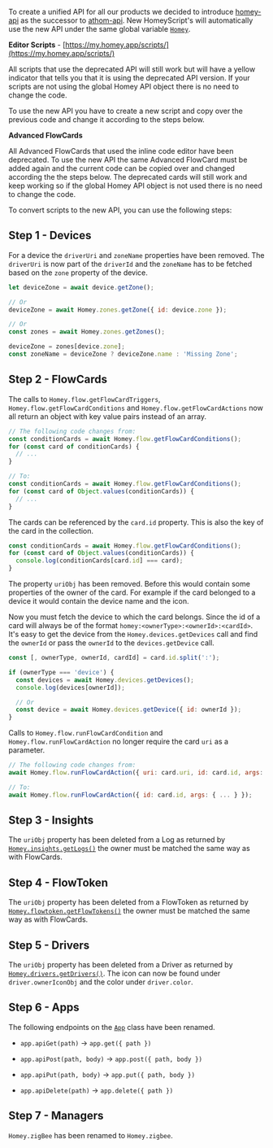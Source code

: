 To create a unified API for all our products we decided to introduce [homey-api](https://www.npmjs.com/package/homey-api) as the successor to [athom-api](https://www.npmjs.com/package/athom-api). New HomeyScript's will automatically use the new API under the same global variable [`Homey`](./global#.Homey).

**Editor Scripts** - [https://my.homey.app/scripts/](https://my.homey.app/scripts/)

All scripts that use the deprecated API will still work but will have a yellow indicator that tells you that it is using the deprecated API version. If your scripts are not using the global Homey API object there is no need to change the code.

To use the new API you have to create a new script and copy over the previous code and change it according to the steps below.

**Advanced FlowCards**

All Advanced FlowCards that used the inline code editor have been deprecated. To use the new API the same Advanced FlowCard must be added again and the current code can be copied over and changed according the the steps below. The deprecated cards will still work and keep working so if the global Homey API object is not used there is no need to change the code.

To convert scripts to the new API, you can use the following steps:

## Step 1 - Devices

For a device the `driverUri` and `zoneName` properties have been removed. The `driverUri` is now part of the `driverId` and the `zoneName` has to be fetched based on the `zone` property of the device.

```javascript
let deviceZone = await device.getZone();

// Or
deviceZone = await Homey.zones.getZone({ id: device.zone });

// Or
const zones = await Homey.zones.getZones();

deviceZone = zones[device.zone];
const zoneName = deviceZone ? deviceZone.name : 'Missing Zone';
```

## Step 2 - FlowCards

The calls to `Homey.flow.getFlowCardTriggers`, `Homey.flow.getFlowCardConditions` and `Homey.flow.getFlowCardActions` now all return an object with key value pairs instead of an array.

```javascript
// The following code changes from:
const conditionCards = await Homey.flow.getFlowCardConditions();
for (const card of conditionCards) {
  // ...
}

// To:
const conditionCards = await Homey.flow.getFlowCardConditions();
for (const card of Object.values(conditionCards)) {
  // ...
}
```

The cards can be referenced by the `card.id` property. This is also the key of the card in the collection.

```javascript
const conditionCards = await Homey.flow.getFlowCardConditions();
for (const card of Object.values(conditionCards)) {
  console.log(conditionCards[card.id] === card);
}
```

The property `uriObj` has been removed. Before this would contain some properties of the owner of the card. For example if the card belonged to a device it would contain the device name and the icon.

Now you must fetch the device to which the card belongs. Since the id of a card will always be of the format ``homey:<ownerType>:<ownerId>:<cardId>``. It's easy to get the device from the `Homey.devices.getDevices` call and find the `ownerId` or pass the `ownerId` to the `devices.getDevice` call.

```javascript
const [, ownerType, ownerId, cardId] = card.id.split(':');

if (ownerType === 'device') {
  const devices = await Homey.devices.getDevices();
  console.log(devices[ownerId]);

  // Or
  const device = await Homey.devices.getDevice({ id: ownerId });
}
```

Calls to `Homey.flow.runFlowCardCondition` and `Homey.flow.runFlowCardAction` no longer require the card `uri` as a parameter.

```javascript
// The following code changes from:
await Homey.flow.runFlowCardAction({ uri: card.uri, id: card.id, args: { ... } });

// To:
await Homey.flow.runFlowCardAction({ id: card.id, args: { ... } });
```

## Step 3 - Insights
The `uriObj` property has been deleted from a Log as returned by [`Homey.insights.getLogs()`](https://athombv.github.io/node-homey-api/HomeyAPIV3Local.ManagerInsights.html#getLogs) the owner must be matched the same way as with FlowCards.

## Step 4 - FlowToken
The `uriObj` property has been deleted from a FlowToken as returned by [`Homey.flowtoken.getFlowTokens()`](https://athombv.github.io/node-homey-api/HomeyAPIV3Local.ManagerFlowToken.html#getFlowTokens) the owner must be matched the same way as with FlowCards.

## Step 5 - Drivers
The `uriObj` property has been deleted from a Driver as returned by [`Homey.drivers.getDrivers()`](https://athombv.github.io/node-homey-api/HomeyAPIV3Local.ManagerDrivers.html#getDrivers). The icon can now be found under `driver.ownerIconObj` and the color under `driver.color`.

## Step 6 - Apps
The following endpoints on the [`App`](https://athombv.github.io/node-homey-api/HomeyAPIV3Local.ManagerApps.App.html) class have been renamed.

- `app.apiGet(path)` -> `app.get({ path })`

- `app.apiPost(path, body)` -> `app.post({ path, body })`

- `app.apiPut(path, body)` -> `app.put({ path, body })`

- `app.apiDelete(path)` -> `app.delete({ path })`

## Step 7 - Managers

`Homey.zigBee` has been renamed to `Homey.zigbee`.
